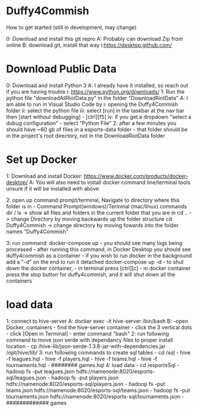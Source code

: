 # Duffy4Commish

How to get started (still in development, may change)

0: Download and install this git repro
    A: Probably can download Zip from online
    B: download git, install that way
        i:https://desktop.github.com/

# Download Public Data

0: Download and install Python 3
    A: I already have it installed, so reach out if you are having trouble
        i: https://www.python.org/downloads/
1: Run the python file "downloadAllRiotData.py" in the folder "DownloadRiotData"
    A: I am able to run in Visual Studio Code by
        i: opening the Duffy4Commish folder
        ii: select the python file
        iii: select [run] in the taskbar at the nav bar then [start without debugging]
            - [ctrl][f5]
        iv: if you get a dropdown "select a dubug configuration"
            - select "Python File"
2: after a few minutes you should have ~60 gb of files in a esports-data folder
    - that folder should be in the project's root directory, not in the DownloadRiotData folder

# Set up Docker

1: Download and install Docker: https://www.docker.com/products/docker-desktop/
    A: You will also need to install docker command line/terminal tools unsure if it will be installed with above

2: open up command prompt/terminal, Navigate to directory where this folder is in
    - Command Prompt(windows)/Terminal (mac/linux) commands
    dir / ls -> show all files and folders in the current folder that you are in
    cd .. -> change Directory by moving backwards up the folder structure
    cd Duffy4Commish -> change directory by moving fowards into the folder names "Duffy4Commish"

3: run command: docker-compose up
    - you should see many logs being processed
    - after running this command, in Docker Desktop you should see duffy4commish as a container
    - if you wish to run docker in the background add a "-d" on the end to run it detached
    docker-compose up -d
    - to shut down the docker container, 
        - in terminal press [ctrl][c]
        - in docker container press the stop button for duffy4commish, and it will shut down all the containers

# load data 
1: connect to hive-server
    A: docker exec -it hive-server /bin/bash
    B: -open Docker, containers
        - find the hive-server container
        - click the 3 vertical dots
        - click [Open in Terminal]
        - enter command "bash" 
2: run following command to move json serde with dependancy files to proper install location
    - cp /hive-lib/json-serde-1.3.8-jar-with-dependencies.jar /opt/hive/lib/
3: run following commands to create sql tables
    - cd /sql
    - hive -f leagues.hql
    - hive -f players.hql
    - hive -f teams.hql
    - hive -f tournaments.hql
    - ######## games.hql
4: load data
    - cd /esportsSql
    - hadoop fs -put leagues.json hdfs://namenode:8020/esports-sql/leagues.json
    - hadoop fs -put players.json hdfs://namenode:8020/esports-sql/players.json
    - hadoop fs -put teams.json hdfs://namenode:8020/esports-sql/teams.json
    - hadoop fs -put tournaments.json hdfs://namenode:8020/esports-sql/tournaments.json
    - ############# games